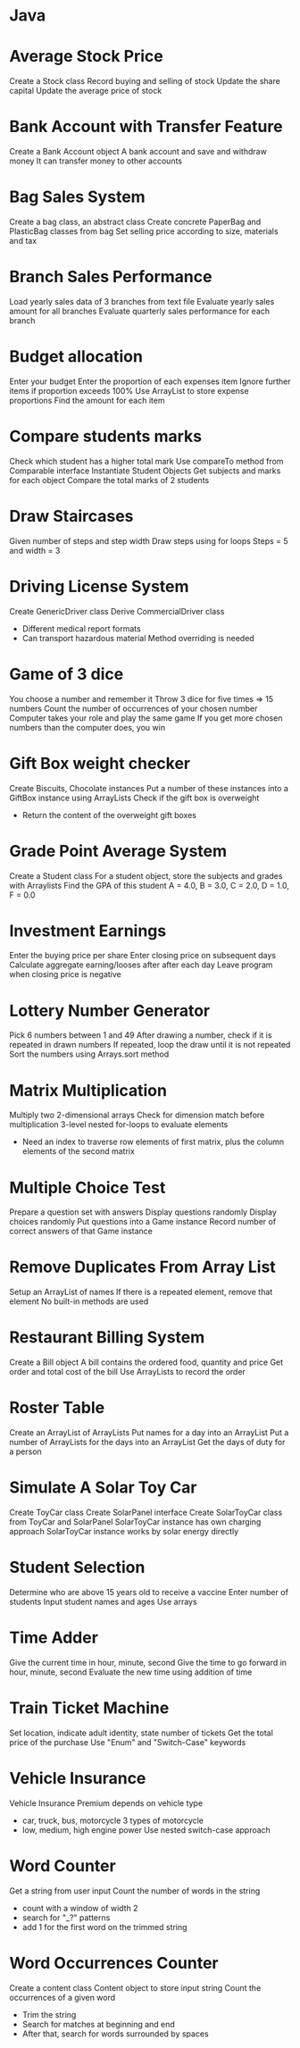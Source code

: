 # Java

# Average Stock Price 
Create a Stock class
Record buying and selling of stock
Update the share capital
Update the average price of stock

# Bank Account with Transfer Feature
Create a Bank Account object
A bank account and save and withdraw money
It can transfer money to other accounts

# Bag Sales System
Create a bag class, an abstract class
Create concrete PaperBag and PlasticBag classes from bag
Set selling price according to size, materials and tax

# Branch Sales Performance
Load yearly sales data of 3 branches from text file
Evaluate yearly sales amount for all branches
Evaluate quarterly sales performance for each branch

# Budget allocation
Enter your budget
Enter the proportion of each expenses item
Ignore further items if proportion exceeds 100%
Use ArrayList to store expense proportions 
Find the amount for each item

# Compare students marks
Check which student has a higher total mark
Use compareTo method from Comparable interface
Instantiate Student Objects
Get subjects and marks for each object
Compare the total marks of 2 students

# Draw Staircases
Given number of steps and step width
Draw steps using for loops
Steps = 5 and width = 3

# Driving License System
Create GenericDriver class
Derive CommercialDriver class
- Different medical report formats
- Can transport hazardous material
Method overriding is needed

# Game of 3 dice
You choose a number and remember it
Throw 3 dice for five times => 15 numbers
Count the number of occurrences of your chosen number
Computer takes your role and play the same game
If you get more chosen numbers than the computer does, you win

# Gift Box weight checker
Create Biscuits, Chocolate instances
Put a number of these instances into a GiftBox instance using ArrayLists
Check if the gift box is overweight
- Return the content of the overweight gift boxes

# Grade Point Average System
Create a Student class
For a student object, store the subjects and grades with Arraylists
Find the GPA of this student
A = 4.0, B = 3.0, C = 2.0, D = 1.0, F = 0.0

# Investment Earnings
Enter the buying price per share
Enter closing price on subsequent days
Calculate aggregate earning/looses after after each day
Leave program when closing price is negative

# Lottery Number Generator
Pick 6 numbers between 1 and 49
After drawing a number, check if it is repeated in drawn numbers
If repeated, loop the draw until it is not repeated
Sort the numbers using Arrays.sort method

# Matrix Multiplication
Multiply two 2-dimensional arrays 
Check for dimension match before multiplication
3-level nested for-loops to evaluate elements
- Need an index to traverse row elements of first matrix, plus the column elements of the second matrix

# Multiple Choice Test
Prepare a question set with answers
Display questions randomly
Display choices randomly
Put questions into a Game instance
Record number of correct answers of that Game instance

# Remove Duplicates From Array List
Setup an ArrayList of names
If there is a repeated element, remove that element
No built-in methods are used

# Restaurant Billing System
Create a Bill object
A bill contains the ordered food, quantity and price
Get order and total cost of the bill
Use ArrayLists to record the order

# Roster Table
Create an ArrayList of ArrayLists
Put names for a day into an ArrayList
Put a number of ArrayLists for the days into an ArrayList
Get the days of duty for a person

# Simulate A Solar Toy Car
Create ToyCar class
Create SolarPanel interface
Create SolarToyCar class from ToyCar and SolarPanel
SolarToyCar instance has own charging approach
SolarToyCar instance works by solar energy directly

# Student Selection
Determine who are above 15 years old to receive a vaccine
Enter number of students
Input student names and ages
Use arrays

# Time Adder
Give the current time in hour, minute, second
Give the time to go forward in hour, minute, second
Evaluate the new time using addition of time

# Train Ticket Machine
Set location, indicate adult identity, state number of tickets
Get the total price of the purchase
Use "Enum" and "Switch-Case" keywords

# Vehicle Insurance
Vehicle Insurance
Premium depends on vehicle type
- car, truck, bus, motorcycle
3 types of motorcycle
- low, medium, high engine power
Use nested switch-case approach

# Word Counter
Get a string from user input
Count the number of words in the string
- count with a window of width 2
- search for "_?" patterns
- add 1 for the first word on the trimmed string

# Word Occurrences Counter
Create a content class
Content object to store input string
Count the occurrences of a given word
- Trim the string
- Search for matches at beginning and end
- After that, search for words surrounded by spaces
